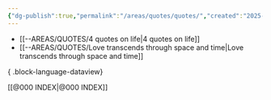```yaml
---
{"dg-publish":true,"permalink":"/areas/quotes/quotes/","created":"2025-03-25T19:02:53.416+08:00"}
---
```



- [[--AREAS/QUOTES/4 quotes on life\|4 quotes on life]]
- [[--AREAS/QUOTES/Love transcends through space and time\|Love transcends through space and time]]

{ .block-language-dataview}






















[[@000 INDEX\|@000 INDEX]]
